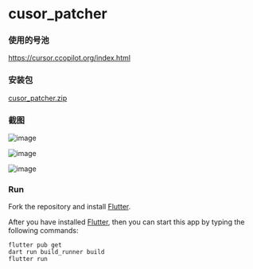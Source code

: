 # cusor_patcher

### 使用的号池
 https://cursor.ccopilot.org/index.html

### 安装包
  [cusor_patcher.zip](https://raw.githubusercontent.com/xiaojia21190/cursor_patcher/refs/heads/main/buildouput/cursor_patcher.zip)

### 截图
![image](https://github.com/user-attachments/assets/1846528c-8535-44e5-8202-d6474a300f15)

![image](https://github.com/user-attachments/assets/4994aa90-3d86-452b-a602-e0841126775f)

![image](https://github.com/user-attachments/assets/6f959e17-3f55-45a6-9143-3ef7d328c6c9)




### Run

Fork the repository and install [Flutter](https://flutter.dev).

After you have installed [Flutter](https://flutter.dev), then you can start this app by typing the following commands:

```shell
flutter pub get
dart run build_runner build
flutter run
```

